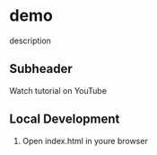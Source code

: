 # demo

description

## Subheader

Watch tutorial on YouTube

## Local Development

1. Open index.html in youre browser 